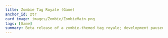 ```yaml
---
title: Zombie Tag Royale (Game)
anchor_id: ztr
card_image: images/Zombie/ZombieMain.png
tags: [Game]
summary: Beta release of a zombie-themed tag royale; development paused.
---
```


